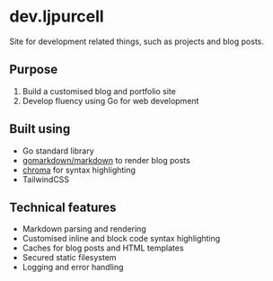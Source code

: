 # dev.ljpurcell
Site for development related things, such as projects and blog posts.

## Purpose

1. Build a customised blog and portfolio site
2. Develop fluency using Go for web development


## Built using
- Go standard library
- [gomarkdown/markdown](https://github.com/gomarkdown/markdown) to render blog posts
- [chroma](https://github.com/alecthomas/chroma) for syntax highlighting
- TailwindCSS


## Technical features
- Markdown parsing and rendering
- Customised inline and block code syntax highlighting
- Caches for blog posts and HTML templates
- Secured static filesystem
- Logging and error handling
